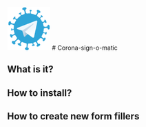 <img src="media/logo.png" width="100"> # Corona-sign-o-matic

## What is it?

## How to install?

## How to create new form fillers
